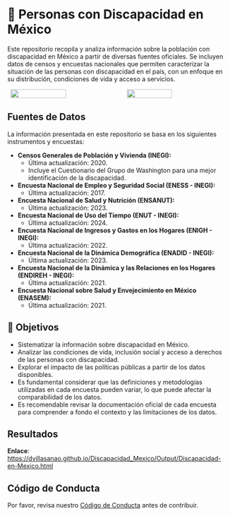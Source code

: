 
<!-- README.md is generated from README.Rmd. Please edit that file -->

# 📌 Personas con Discapacidad en México

Este repositorio recopila y analiza información sobre la población con
discapacidad en México a partir de diversas fuentes oficiales. Se
incluyen datos de censos y encuestas nacionales que permiten
caracterizar la situación de las personas con discapacidad en el país,
con un enfoque en su distribución, condiciones de vida y acceso a
servicios.

<div style="display: flex; justify-content: center; gap: 10px;">

<img src="Output/Población con discapacidad_Page_3.png" width="50%" style="margin: 1px;">

<img src="Output/Población con discapacidad_Page_4.png" width="45%" style="margin: 1px;">

</div>

## Fuentes de Datos

La información presentada en este repositorio se basa en los siguientes
instrumentos y encuestas:

- **Censos Generales de Población y Vivienda (INEGI):**
  - Última actualización: 2020.
  - Incluye el Cuestionario del Grupo de Washington para una mejor
    identificación de la discapacidad.
- **Encuesta Nacional de Empleo y Seguridad Social (ENESS - INEGI):**
  - Última actualización: 2017.
- **Encuesta Nacional de Salud y Nutrición (ENSANUT):**
  - Última actualización: 2023.
- **Encuesta Nacional de Uso del Tiempo (ENUT - INEGI):**
  - Última actualización: 2024.
- **Encuesta Nacional de Ingresos y Gastos en los Hogares (ENIGH -
  INEGI):**
  - Última actualización: 2022.
- **Encuesta Nacional de la Dinámica Demográfica (ENADID - INEGI):**
  - Última actualización: 2023.
- **Encuesta Nacional de la Dinámica y las Relaciones en los Hogares
  (ENDIREH - INEGI):**
  - Última actualización: 2021.
- **Encuesta Nacional sobre Salud y Envejecimiento en México (ENASEM):**
  - Última actualización: 2021.

## 📌 Objetivos

- Sistematizar la información sobre discapacidad en México.  
- Analizar las condiciones de vida, inclusión social y acceso a derechos
  de las personas con discapacidad.  
- Explorar el impacto de las políticas públicas a partir de los datos
  disponibles.  
- Es fundamental considerar que las definiciones y metodologías
  utilizadas en cada encuesta pueden variar, lo que puede afectar la
  comparabilidad de los datos.
- Es recomendable revisar la documentación oficial de cada encuesta para
  comprender a fondo el contexto y las limitaciones de los datos.

## Resultados

**Enlace**:
<https://dvillasanao.github.io/Discapacidad_Mexico/Output/Discapacidad-en-Mexico.html>

## Código de Conducta

Por favor, revisa nuestro [Código de Conducta](CODE_OF_CONDUCT.md) antes
de contribuir.
